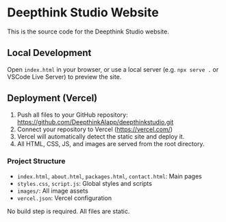 # Deepthink Studio Website

This is the source code for the Deepthink Studio website.

## Local Development

Open `index.html` in your browser, or use a local server (e.g. `npx serve .` or VSCode Live Server) to preview the site.

## Deployment (Vercel)

1. Push all files to your GitHub repository: https://github.com/DeepthinkAIapp/deepthinkstudio.git
2. Connect your repository to Vercel (https://vercel.com/)
3. Vercel will automatically detect the static site and deploy it.
4. All HTML, CSS, JS, and images are served from the root directory.

### Project Structure
- `index.html`, `about.html`, `packages.html`, `contact.html`: Main pages
- `styles.css`, `script.js`: Global styles and scripts
- `images/`: All image assets
- `vercel.json`: Vercel configuration

No build step is required. All files are static. 